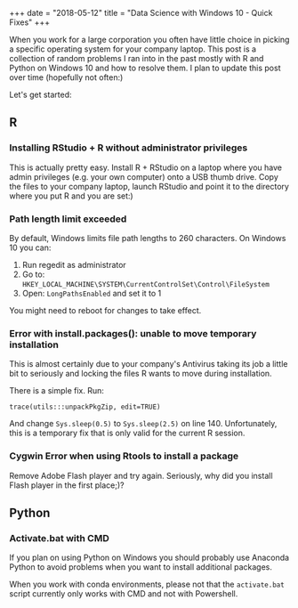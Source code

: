 +++
date = "2018-05-12"
title = "Data Science with Windows 10 - Quick Fixes"
+++

When you work for a large corporation you often have little choice in picking a specific operating system for your company laptop. This post is a collection of random problems I ran into in the past mostly with R and Python on Windows 10 and how to resolve them. I plan to update this post over time (hopefully not often:)

Let's get started:

## R

### Installing RStudio + R without administrator privileges
This is actually pretty easy. Install R + RStudio on a laptop where you have admin privileges (e.g. your own computer) onto a USB thumb drive. Copy the files to your company laptop, launch RStudio and point it to the directory where you put R and you are set:)

### Path length limit exceeded
By default, Windows limits file path lengths to 260 characters. On Windows 10 you can:

1. Run regedit as administrator
2. Go to: `HKEY_LOCAL_MACHINE\SYSTEM\CurrentControlSet\Control\FileSystem`
3. Open: `LongPathsEnabled` and set it to 1

You might need to reboot for changes to take effect.

### Error with install.packages(): unable to move temporary installation
This is almost certainly due to your company's Antivirus taking its job a little bit to seriously and locking the files R wants to move during installation.

There is a simple fix. Run:
```
trace(utils:::unpackPkgZip, edit=TRUE)
```
And change `Sys.sleep(0.5)` to `Sys.sleep(2.5)` on line 140. Unfortunately, this is a temporary fix that is only valid for the current R session.

### Cygwin Error when using Rtools to install a package
Remove Adobe Flash player and try again. Seriously, why did you install Flash player in the first place;)?

## Python

### Activate.bat with CMD
If you plan on using Python on Windows you should probably use Anaconda Python to avoid problems when you want to install additional packages.

When you work with conda environments, please not that the `activate.bat` script currently only works with CMD and not with Powershell.

